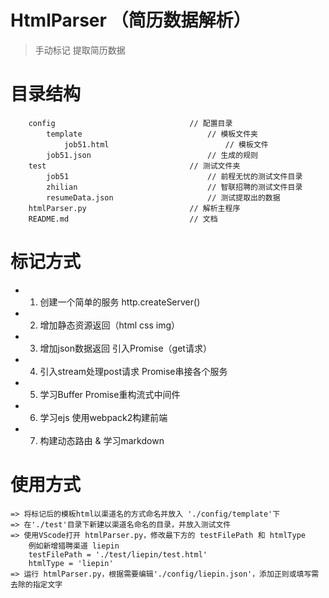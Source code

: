 # HtmlParser （简历数据解析）
> 手动标记 提取简历数据

# 目录结构
```
    config                              // 配置目录
        template                            // 模板文件夹
            job51.html                          // 模板文件
        job51.json                          // 生成的规则
    test                                // 测试文件夹
        job51                               // 前程无忧的测试文件目录
        zhilian                             // 智联招聘的测试文件目录
        resumeData.json                     // 测试提取出的数据
    htmlParser.py                       // 解析主程序
    README.md                           // 文档
```

# 标记方式
* 1. 创建一个简单的服务 http.createServer()
* 2. 增加静态资源返回（html css img）
* 3. 增加json数据返回 引入Promise（get请求）
* 4. 引入stream处理post请求 Promise串接各个服务
* 5. 学习Buffer Promise重构流式中间件
* 6. 学习ejs 使用webpack2构建前端
* 7. 构建动态路由 & 学习markdown

# 使用方式
	=> 将标记后的模板html以渠道名的方式命名并放入 './config/template'下
	=> 在'./test'目录下新建以渠道名命名的目录，并放入测试文件
	=> 使用VScode打开 htmlParser.py，修改最下方的 testFilePath 和 htmlType
        例如新增猎聘渠道 liepin
        testFilePath = './test/liepin/test.html'
        htmlType = 'liepin'
    => 运行 htmlParser.py，根据需要编辑'./config/liepin.json'，添加正则或填写需去除的指定文字

 
